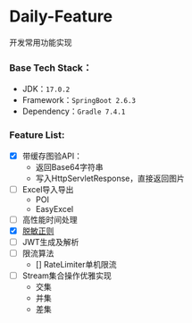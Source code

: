 # Daily-Feature
开发常用功能实现

### Base Tech Stack：
* JDK：```17.0.2```
* Framework：```SpringBoot 2.6.3```
* Dependency：```Gradle 7.4.1```

### Feature List:
* [x] 带缓存图验API：
  - 返回Base64字符串
  - 写入HttpServletResponse，直接返回图片
* [ ] Excel导入导出
  - POI
  - EasyExcel
* [ ] 高性能时间处理
* [x] [脱敏正则](src/test/java/com/breadykid/dailyfeature/DataMaskUtilTest.java)
* [ ] JWT生成及解析
* [ ] 限流算法
  - [] RateLimiter单机限流
* [ ] Stream集合操作优雅实现
  - 交集
  - 并集
  - 差集
